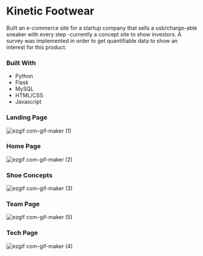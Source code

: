 # Kinetic Footwear

Built an e-commerce site for a startup company that sells a usb/charge-able sneaker with every step
-currently a concept site to show investors. A survey was implemented in order to get quantifiable data to show an interest for this product.
### Built With

* Python
* Flask
* MySQL
* HTML/CSS
* Javascript

### Landing Page  </br>
![ezgif com-gif-maker (1)](https://user-images.githubusercontent.com/96930354/205545082-2c2a945a-76cc-47d2-bdc5-a6fa1352f4bf.gif)
</br>
### Home Page </br>
![ezgif com-gif-maker (2)](https://user-images.githubusercontent.com/96930354/205545181-74e53180-e508-4815-8da2-2b0fd5820ff2.gif)</br>
### Shoe Concepts </br>
![ezgif com-gif-maker (3)](https://user-images.githubusercontent.com/96930354/205545229-4ec23464-93c5-49f8-b80a-ee46a1a670b1.gif) </br>
### Team Page </br>
![ezgif com-gif-maker (5)](https://user-images.githubusercontent.com/96930354/205545895-44f214ed-7371-4b1a-9085-d26e430aef8c.gif)
</br>
### Tech Page </br>
![ezgif com-gif-maker (4)](https://user-images.githubusercontent.com/96930354/205545569-d44736c3-6396-4e25-bbdd-dd5dce8cd3a4.gif)

